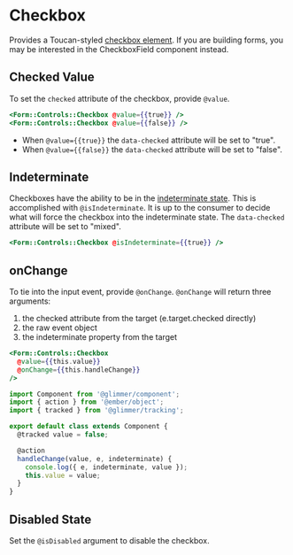 # Checkbox

Provides a Toucan-styled [checkbox element](https://developer.mozilla.org/en-US/docs/Web/HTML/Element/input/checkbox). If you are building forms, you may be interested in the CheckboxField component instead.

## Checked Value

To set the `checked` attribute of the checkbox, provide `@value`.

```hbs
<Form::Controls::Checkbox @value={{true}} />
<Form::Controls::Checkbox @value={{false}} />
```

- When `@value={{true}}` the `data-checked` attribute will be set to "true".
- When `@value={{false}}` the `data-checked` attribute will be set to "false".

## Indeterminate

Checkboxes have the ability to be in the [indeterminate state](https://developer.mozilla.org/en-US/docs/Web/HTML/Element/input/checkbox#indeterminate_state_checkboxes). This is accomplished with `@isIndeterminate`. It is up to the consumer to decide what will force the checkbox into the indeterminate state. The `data-checked` attribute will be set to "mixed".

```hbs
<Form::Controls::Checkbox @isIndeterminate={{true}} />
```

## onChange

To tie into the input event, provide `@onChange`. `@onChange` will return three arguments:

1. the checked attribute from the target (e.target.checked directly)
2. the raw event object
3. the indeterminate property from the target

```hbs
<Form::Controls::Checkbox
  @value={{this.value}}
  @onChange={{this.handleChange}}
/>
```

```js
import Component from '@glimmer/component';
import { action } from '@ember/object';
import { tracked } from '@glimmer/tracking';

export default class extends Component {
  @tracked value = false;

  @action
  handleChange(value, e, indeterminate) {
    console.log({ e, indeterminate, value });
    this.value = value;
  }
}
```

## Disabled State

Set the `@isDisabled` argument to disable the checkbox.
